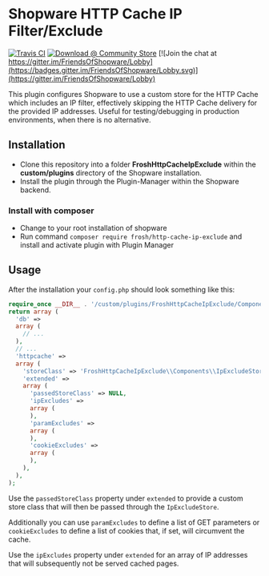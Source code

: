 # Shopware HTTP Cache IP Filter/Exclude

[![Travis CI](https://travis-ci.org/FriendsOfShopware/FroshHttpCacheIpExclude.svg?branch=master)](https://travis-ci.org/FriendsOfShopware/FroshHttpCacheIpExclude)
[![Download @ Community Store](https://img.shields.io/badge/endpoint.svg?url=https://frosh.shyim.de/FroshHttpCacheIpExclude)](https://store.shopware.com/en/frosh65843297862f/http-cache-switch.html)
[![Join the chat at https://gitter.im/FriendsOfShopware/Lobby](https://badges.gitter.im/FriendsOfShopware/Lobby.svg)](https://gitter.im/FriendsOfShopware/Lobby)

This plugin configures Shopware to use a custom store for the HTTP Cache which includes an IP filter, effectively
skipping the HTTP Cache delivery for the provided IP addresses. Useful for testing/debugging in production environments, when
there is no alternative.

## Installation

* Clone this repository into a folder **FroshHttpCacheIpExclude** within the **custom/plugins** directory of the Shopware installation.
* Install the plugin through the Plugin-Manager within the Shopware backend.


### Install with composer
* Change to your root installation of shopware
* Run command `composer require frosh/http-cache-ip-exclude` and install and activate plugin with Plugin Manager 

## Usage

After the installation your `config.php` should look something like this:

```php
require_once __DIR__ . '/custom/plugins/FroshHttpCacheIpExclude/Components/IpExcludeStore.php';
return array (
  'db' => 
  array (
    // ...
  ),
  // ...
  'httpcache' => 
  array (
    'storeClass' => 'FroshHttpCacheIpExclude\\Components\\IpExcludeStore',
    'extended' => 
    array (
      'passedStoreClass' => NULL,
      'ipExcludes' => 
      array (
      ),
      'paramExcludes' => 
      array (
      ),
      'cookieExcludes' => 
      array (
      ),
    ),
  ),
);
```

Use the `passedStoreClass` property under `extended` to provide a custom store class that will then be passed through
the `IpExcludeStore`.

Additionally you can use `paramExcludes` to define a list of GET parameters
or `cookieExcludes` to define a list of cookies that, if set, will circumvent the cache.

Use the `ipExcludes` property under `extended` for an array of IP addresses that will subsequently not be served
cached pages.